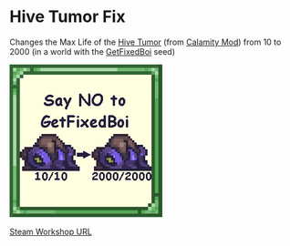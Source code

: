 # Hive Tumor Fix
Changes the Max Life of the [Hive Tumor](https://calamitymod.wiki.gg/wiki/Hive_Tumor) (from [Calamity Mod](https://steamcommunity.com/sharedfiles/filedetails/?id=2824688072)) from 10 to 2000 (in a world with the [GetFixedBoi](https://terraria.wiki.gg/wiki/Get_fixed_boi) seed)

![](https://github.com/rzc0d3r/HiveTumorFix/blob/main/icon_workshop.png)

[Steam Workshop URL](https://steamcommunity.com/sharedfiles/filedetails/?id=3431066935)
